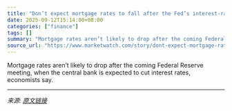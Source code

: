 ```yaml
---
title: "Don’t expect mortgage rates to fall after the Fed’s interest-rate cuts. But here’s one move borrowers can make right now."
date: 2025-09-12T15:14:00+08:00
categories: ["finance"]
tags: []
summary: "Mortgage rates aren’t likely to drop after the coming Federal Reserve meeting, when the central bank is expected to cut interest rates, economists say."
source_url: "https://www.marketwatch.com/story/dont-expect-mortgage-rates-to-fall-after-the-feds-interest-rate-cuts-but-heres-one-move-borrowers-can-make-right-now-fb69d708?mod=mw_rss_topstories"
---
```


Mortgage rates aren’t likely to drop after the coming Federal Reserve meeting, when the central bank is expected to cut interest rates, economists say.

---

*来源: [原文链接](https://www.marketwatch.com/story/dont-expect-mortgage-rates-to-fall-after-the-feds-interest-rate-cuts-but-heres-one-move-borrowers-can-make-right-now-fb69d708?mod=mw_rss_topstories)*
